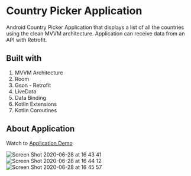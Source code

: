 # Country Picker Application
Android Country Picker Application that displays a list of all the countries using the clean MVVM architecture.
Application can receive data from an API with Retrofit.

## Built with
1) MVVM Architecture
2) Room
3) Gson - Retrofit
4) LiveData
5) Data Binding
6) Kotlin Extensions
7) Kotlin Coroutines

## About Application
Watch to [Application Demo](https://www.youtube.com/watch?v=UP66uyACjnw)

![Screen Shot 2020-06-28 at 16 43 41](https://user-images.githubusercontent.com/52782215/85950435-50ffd380-b965-11ea-8b36-a0f0ee9572fc.png)
![Screen Shot 2020-06-28 at 16 44 12](https://user-images.githubusercontent.com/52782215/85950431-4e9d7980-b965-11ea-86d5-78cae6286701.png)
![Screen Shot 2020-06-28 at 16 45 57](https://user-images.githubusercontent.com/52782215/85950437-52310080-b965-11ea-86f1-6aecabe768e1.png)


